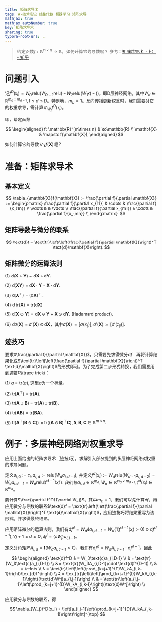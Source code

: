 ```yaml
---
title: 矩阵求导术
tags: A-技术笔记 线性代数 机器学习 矩阵求导
mathjax: true
mathjax_autoNumber: true
key: 矩阵求导术
sharing: true
typora-root-url: ..
---
```


> 给定函数$f: \mathbb{R}^{m\times n}\to\mathbb{R}$，如何计算它的导数呢？
> 参考：[矩阵求导术（上） - 知乎](https://zhuanlan.zhihu.com/p/24709748)

<!--more-->

# 问题引入

记$f^D(x_i) = W_D\text{relu}\left(W_{D-1}\text{relu}\left(\cdots W_2\text{relu}(W_1x)\cdots\right)\right)$，即D层神经网络，其中$W_d\in \mathbb{R}^{m_d\times m_{d-1}}, 1\leq d\leq D$。特别地，$m_D=1$。反向传播更新权重时，我们需要对它的权重求导，需计算$\nabla_{W_j}f^D(x_i)$。

即，给定函数

$$
\begin{aligned}
    f: \mathbb{R}^{m\times n} & \to\mathbb{R} \\
    \mathbf{X} & \mapsto f(\mathbf{X}),
\end{aligned}
$$

如何计算它的导数$\nabla_{\mathbf{X}}f(\mathbf{X})$呢？

# 准备：矩阵求导术

## 基本定义

$$
\nabla_{\mathbf{X}}f(\mathbf{X}) := \frac{\partial f}{\partial \mathbf{X}} := \begin{pmatrix}
    \frac{\partial f}{\partial x_{11}} & \cdots & \frac{\partial f}{x_{1n}} \\
    \vdots & & \vdots \\
    \frac{\partial f}{\partial x_{m1}} & \cdots & \frac{\partial f}{x_{mn}} \\
\end{pmatrix}.
$$

## 矩阵导数与微分的联系

$$
\text{d}f = \text{tr}\left(\left(\frac{\partial f}{\partial \mathbf{X}}\right)^T \text{d}\mathbf{X}\right).
$$

## 矩阵微分的运算法则

(1) $\text{d}(\mathbf{X}\pm\mathbf{Y}) = \text{d}\mathbf{X}\pm \text{d}\mathbf{Y}.$

(2) $\text{d}(\mathbf{XY}) = \text{d}\mathbf{X}\cdot\mathbf{Y} + \mathbf{X}\cdot \text{d}\mathbf{Y}.$

(3) $\text{d}\left(\mathbf{X}^{\top}\right) = \left(\text{d}\mathbf{X}\right)^{\top}.$

(4) $\text{d tr}(\mathbf{X}) = \text{tr}\left(\text{d}\mathbf{X}\right)$

(5) $\text{d}(\mathbf{X}\odot\mathbf{Y}) = \text{d}\mathbf{X}\odot \mathbf{Y} + \mathbf{X}\odot\text{d}\mathbf{Y}.$ (Hadamard product).

(6) $\text{d}\sigma(\mathbf{X}) = \sigma'(\mathbf{X})\odot\text{d}\mathbf{X}$，其中$\sigma(\mathbf{X}) := \left[\sigma\left(x_{ij}\right)\right], \sigma'(\mathbf{X}) := \left[\sigma'\left(x_{ij}\right)\right].$

## 迹技巧

要求$\frac{\partial f}{\partial \mathbf{X}}$，只需要先求得微分$\text{d}f$，再将计算结果化成$\text{tr}\left(\left(\frac{\partial f}{\partial \mathbf{X}}\right)^T \text{d}\mathbf{X}\right)$的形式即可。为了完成第二步形式转换，我们需要用到迹技巧(trace trick)：

(1) $a=\text{tr}(a)$, 这里$a$为一个标量。

(2) $\text{tr}(\mathbf{A}^{\top})=\text{tr}(\mathbf{A}).$

(3) $\text{tr}(\mathbf{A}\pm\mathbf{B}) = \text{tr}(\mathbf{A})\pm\text{tr}(\mathbf{B}).$

(4) $\text{tr}(\mathbf{AB}) = \text{tr}(\mathbf{BA}).$

(5) $\text{tr}\left(\mathbf{A}^{\top}\left(\mathbf{B}\odot\mathbf{C}\right)\right) = \text{tr}\left(\left(\mathbf{A}\odot \mathbf{B}\right)^{\top}\mathbf{C}\right), \mathbf{A}, \mathbf{B}, \mathbf{C}\in \mathbb{R}^{m\times n}.$

# 例子：多层神经网络对权重求导

应用上面给出的矩阵求导术（迹技巧），求解引入部分提到的多层神经网络对权重的求导问题。

定义$a_{i,0}:=x_i, a_{i,d} := \text{relu}(W_da_{i,d-1})$, 并定义$f^d(x_i) := W_d\text{relu}(W_{d-1}a_{i,d-2}) = W_d a_{i,d-1} = W_d\text{relu}\left(f^{d-1}(x_i)\right)$. 我们有$a_{i,d}\in\mathbb{R}^{m_d}, W_d\in\mathbb{R}^{m_d\times m_{d-1}}, f^d(x_i)\in\mathbb{R}^{m_d}$。

要计算$\frac{\partial f^D}{\partial W_j}$，其中$m_D=1$，我们可以先计算$\text{d}f$，再应用微分与导数的联系$\text{d}f = \text{tr}\left(\left(\frac{\partial f}{\partial \mathbf{X}}\right)^T \text{d}\mathbf{X}\right)$，应用迹技巧将结果重写为该形式，并求得最终结果。

应用矩阵微分的运算法则，我们有$\text{d}f^d = W_d\text{d}a_{i, d-1} = W_d\left(\mathbf{1}(f^{d-1}(x_i)>0)\odot \text{d}f^{d-1}\right), \forall j+1\leq d\leq D, \text{d}f^j=(\text{d}W_j)a_{i,j-1}$。

定义对角矩阵$A_{i,d} = \mathbf{1}(W_da_{i,d-1}>0)$，我们有$\text{d}f^d=W_dA_{i,d-1}\cdot\text{d}f^{d-1}$。因此

$$
\begin{aligned}
    \text{d}f^D & = W_D\text{d}a_{i,D-1} \\
    & = \text{tr}(W_D\text{d}a_{i,D-1}) \\
    & = \text{tr}(W_DA_{i,D-1}\cdot \text{d}f^{D-1}) \\
    & = \cdots \\
    & = \text{tr}\left(\left(\prod_{k=j+1}^{D}W_kA_{i,k-1}\right)\text{d}f^j\right) \\
    & = \text{tr}\left(\left(\prod_{k=j+1}^{D}W_kA_{i,k-1}\right)(\text{d}W^j)a_{i,j-1}\right) \\
    & = \text{tr}\left(a_{i,j-1}\left(\prod_{k=j+1}^{D}W_kA_{i,k-1}\right)(\text{d}W^j)\right) \\
\end{aligned}
$$

应用微分与导数的联系，得

$$
\nabla_{W_j}f^D(x_i) = \left[a_{i,j-1}\left(\prod_{k=j+1}^{D}W_kA_{i,k-1}\right)\right]^{\top}
$$